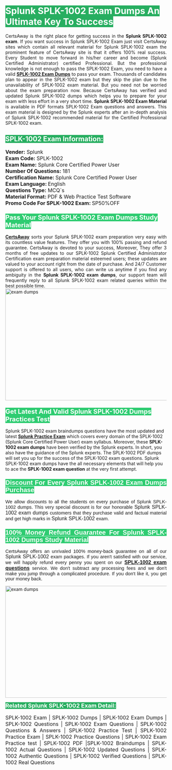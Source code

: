 <h1><span style="color:#ffffff"><strong><span style="background-color:#27ae60">Splunk SPLK-1002 Exam Dumps An Ultimate Key To Success</span></strong></span></h1> <div style="text-align:justify">CertsAway is the right place for getting success in the <strong>Splunk SPLK-1002 exam</strong>. If you want success in Splunk SPLK-1002 Exam just visit CertsAway sites which contain all relevant material for Splunk SPLK-1002 exam the prominent feature of CertsAway site is that it offers 100% real success. Every Student to move forward in his/her career and become (Splunk Certified Administrator) certified Professional. But the professional knowledge is not enough to pass the SPLK-1002 Exam, you need to have a valid <a href="https://www.certsaway.com/splunk/splk-1002-exam-dumps"><strong>SPLK-1002 Exam Dumps</strong></a> to pass your exam. Thousands of candidates plan to appear in the SPLK-1002 exam but they skip the plan due to the unavailability of SPLK-1002 exam material. But you need not be worried about the exam preparation now. Because CertsAway has verified and updated Splunk SPLK-1002 dumps which helps you to prepare for your exam with less effort in a very short time. <strong>Splunk SPLK-1002 Exam Material</strong> is available in PDF formats SPLK-1002 Exam questions and answers. This exam material is designed by the Splunk experts after an in-depth analysis of Splunk SPLK-1002 recommended material for the Certified Professional SPLK-1002 exam.</div> <h2 style="text-align:justify"><span style="color:#ffffff"><span style="background-color:#27ae60">SPLK-1002 Exam Information:</span></span></h2> <p><span style="font-size:16px"><strong>Vender:</strong> Splunk<br /> <strong>Exam Code:</strong> SPLK-1002<br /> <strong>Exam Name:</strong> Splunk Core Certified Power User<br /> <strong>Number Of Questions:</strong> 181<br /> <strong>Certification Name: </strong>Splunk Core Certified Power User<br /> <strong>Exam Language: </strong>English<br /> <strong>Questions Type:</strong> MCQ`s<br /> <strong>Material Format: </strong>PDF & Web Practice Test Software<br /> <strong>Promo Code For SPLK-1002 Exam: </strong>SP50%OFF</span></p> <h3><span style="font-size:20px"><span style="color:#ffffff"><strong><span style="background-color:#2ecc71">Pass Your Splunk SPLK-1002 Exam Dumps Study Material</span></strong></span></span></h3> <div style="text-align:justify"><a href=" https://www.certsaway.com/"><strong>CertsAway</strong></a> sorts your Splunk SPLK-1002 exam preparation very easy with its countless value features. They offer you with 100% passing and refund guarantee. CertsAway is devoted to your success, Moreover, They offer 3 months of free updates to our SPLK-1002 Splunk Certified Administrator Certification exam preparation material esteemed users; these updates are valued to your account right from the date of purchase. And 24/7 Customer support is offered to all users, who can write us anytime if you find any ambiguity in the <strong>Splunk SPLK-1002 exam dumps</strong>, our support team will frequently reply to all Splunk SPLK-1002 exam related queries within the best possible time.</div> <div style="text-align:justify"> </div> <div style="text-align:justify"><a href="https://www.certsaway.com/splunk/splk-1002-exam-dumps" rel="no-follow"><img alt="exam dumps" src="https://www.certcollections.com/uploads/content/certsaway.png" style="height:350px; width:750px" /></a></div> <h3><span style="font-size:20px"><span style="color:#ffffff"><strong><span style="background-color:#2ecc71">Get Latest And Valid Splunk SPLK-1002 Dumps Practices Test</span></strong></span></span></h3> <p>Splunk SPLK-1002 exam braindumps questions have the most updated and latest <a href="https://www.certsaway.com/splunk-questions"><strong>Splunk Practice Exam</strong></a> which covers every domain of the SPLK-1002 (Splunk Core Certified Power User) exam syllabus. Moreover, these <strong>SPLK-1002 exam dumps</strong> have been verified by the Splunk experts. In short, you also have the guidance of the Splunk experts. The SPLK-1002 PDF dumps will set you up for the success of the SPLK-1002 exam questions. Splunk SPLK-1002 exam dumps have the all necessary elements that will help you to ace the <strong>SPLK-1002 exam question</strong> at the very first attempt.</p> <h3 style="text-align:justify"><span style="font-size:20px"><span style="color:#ffffff"><strong><span style="font-family:Calibri,sans-serif"><span style="background-color:#2ecc71">Discount For Every </span><span style="background-color:#2ecc71">Splunk SPLK-1002 Exam</span><span style="background-color:#2ecc71"> Dumps Purchase</span></span></strong></span></span></h3> <div style="text-align:justify"> <p><span style="font-size:11pt"><span style="font-family:Calibri,sans-serif">We allow discounts to all the students on every purchase of Splunk SPLK-1002 dumps. This very special discount is for our honorable <span style="font-size:12.0pt"><span style="background-color:white">Splunk SPLK-1002 exam dumps </span></span>customers that they purchase valid and factual material and get high marks in <span style="font-size:12.0pt"><span style="background-color:white">Splunk SPLK-1002 </span></span>exam. </span></span></p> <h3><span style="font-size:20px"><span style="color:#ffffff"><strong><span style="font-family:Calibri,sans-serif"><span style="background-color:#2ecc71">100% Money Refund Guarantee For </span><span style="background-color:#2ecc71">Splunk SPLK-1002 Dumps Study Material</span></span></strong></span></span></h3> <p><span style="font-size:11pt"><span style="font-family:Calibri,sans-serif">CertsAway offers an unrivaled 100% money-back guarantee on all of our <span style="font-size:12.0pt"><span style="background-color:white">Splunk SPLK-1002 </span></span>exam packages. If you aren't satisfied with our service, we will happily refund every penny you spent on our <span style="font-size:12.0pt"><span style="background-color:white"><a href="https://www.certsaway.com/splunk/splk-1002-exam-dumps"><strong>SPLK-1002 exam questions</strong></a> </span></span>service. We don't subtract any processing fees and we don't make you jump through a complicated procedure. If you don't like it, you get your money back.</span></span></p> <p><a href="https://www.certsaway.com/splunk/splk-1002-exam-dumps" rel="no-follow"><img alt="exam dumps" src="https://www.certcollections.com/uploads/content/certsaway_(2)2.png" style="height:350px; width:750px" /></a></p> <p><span style="color:#ffffff"><strong><span style="font-size:18px"><span style="background-color:#27ae60">Related Splunk SPLK-1002 Exam Detail:</span></span></strong></span><br /> <br /> <span style="font-size:16px">SPLK-1002 Exam | SPLK-1002 Dumps | SPLK-1002 Exam Dumps | SPLK-1002 Questions | SPLK-1002 Exam Questions | SPLK-1002 Questions & Answers | SPLK-1002 Practice Test | SPLK-1002 Practice Exam | SPLK-1002 Practice Questions | SPLK-1002 Exam Practice test | SPLK-1002 PDF |SPLK-1002 Braindumps | SPLK-1002 Actual Questions | SPLK-1002 Updated Questions | SPLK-1002 Authentic Questions | SPLK-1002 Verified Questions | SPLK-1002 Real Questions</span></p> </div>
